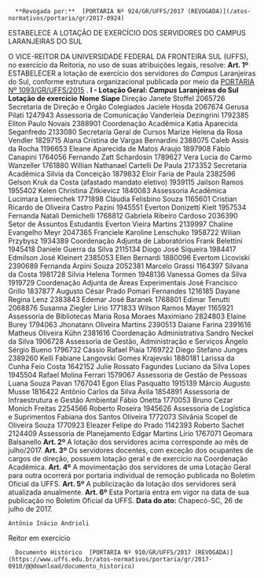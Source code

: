       **Revogada por:**  [PORTARIA Nº 924/GR/UFFS/2017 (REVOGADA)](/atos-normativos/portaria/gr/2017-0924) 

   ESTABELECE A LOTAÇÃO DE EXERCÍCIO DOS SERVIDORES DO CAMPUS LARANJEIRAS DO SUL  

 O VICE-REITOR DA UNIVERSIDADE FEDERAL DA FRONTEIRA SUL (UFFS), no exercício da Reitoria, no uso de suas atribuições legais, resolve:   **Art. 1º** ESTABELECER a lotação de exercício dos servidores do *Campus* Laranjeiras do Sul, conforme estrutura organizacional publicada por meio da [PORTARIA Nº 1093/GR/UFFS/2015](https://www.uffs.edu.br/atos-normativos/portaria/gr/2015-1093)  . **I - Lotação Geral: *Campus* Laranjeiras do Sul**      **Lotação de exercício**    **Nome**    **Siape**      Direção   Janete Stoffel   2065726     Secretaria de Direção e Órgão Colegiados   Jaciele Hosda   2067674     Gerusa Pilati   1247943     Assessoria de Comunicação   Vanderleia Dezingrini   1792385     Eliton Paulo Novais   2388901     Coordenação Acadêmica   Katia Aparecida Seganfredo   2133080     Secretaria Geral de Cursos   Marize Helena da Rosa Vendler   1829715     Alana Cristina de Vargas Bernardini   2388075     Caleb Assis da Rocha   1196653     Eleane Aparecida de Matos Araujo   1897908     Fábio Canapini   1764056     Fernando Zatt Schardosin   1789627     Vera Lucia do Carmo Wanzeller   1761880     Willian Nathanael Cartelli De Paula   2173352     Secretaria Acadêmica   Silvia da Conceição   1879832     Eloir Faria de Paula   2382596     Gelson Kruk da Costa (afastado mandato eletivo)   1939115     Jailson Ramos   1955402     Kelen Christina Zitkievicz   1840083     Assessoria Acadêmica   Lucimara Lemiechek   1771898     Cláudia Felisbino Souza   1165601     Cristian Ricardo de Oliveira Castro Pazini   1945551     Everton Donizetti Kielt   1957534     Fernanda Natali Demichelli   1768812     Gabriela Ribeiro Cardoso   2036390     Setor de Assuntos Estudantis   Everton Vieira Martins   2139997     Chaline Evangelho Meyr   2047365     Franciele Karoline Lenschuko   1958722     Wilian Przybysz   1934389     Coordenação Adjunta de Laboratórios   Frank Belettini   1945418     Daniele Guerra da Silva   2115134     Diogo José Siqueira   1984417     Edmilson José Kleinert   2385053     Ellen Bernardi   1880096     Evertom Licoviski   2390689     Fernanda Arpini Souza   2052381     Marcelo Grassi   1164397     Silvana da Costa   1981728     Silvia Helena Tormen   1948136     Vanessa Gomes da Silva   1919729     Coordenação Adjunta de Áreas Experimentais   José Francisco Grillo   1837877     Augusto César Prado Pomari Fernandes   1216185     Dayane Regina Lenz   2383843     Edemar José Baranek   1768801     Edimar Tenutti   2068876     Susanna Ziegler Lírio   1771833     Wilson Ramos Mayer   1165921     Assessoria de Bibliotecas   Maria Rosa Moraes Maximiano   2824803     Elaine Burey   1794063     Jhonatann Oliveira Martins   2390513     Daiane Farina   2391616     Matheus Oliveira Kühn   2381616     Coordenação Administrativa   Sandro Neckel da Silva   1906728     Assessoria de Gestão, Administração e Serviços   Ângelo Sérgio Bueno   1796732     Cássio Rafael Piaia   1769722     Diego Stefano Junges   2389260     Kelli Fabiane Langovski Gomes Krajevski   1880181     Larissa da Cunha Feio Costa   1642152     Julie Rossato Fagundes         Luciano da Silva Lopes   1945504     Rafael Molina Ferrari   1579067     Assessoria de Gestão de Pessoas   Luana Souza Pavan   1767041     Egon Elias Pasquatto   1915139     Márcio Augusto Musse   1816422     Antônio Carlos da Silva Ávila   1854891     Assessoria de Infraestrutura e Gestão Ambiental   Fábio Onetta   1770053     Bruno Cezar Monich Freitas   2254566     Roberto Roseira   1945626     Assessoria de Logística e Suprimentos   Fabiana dos Santos Oliveira   1772073     Silvânia Scopel de Oliveira Souza   1770923     Eleazer Felipe do Prado   1142393     Roberto Sachet   2124409     Assessoria de Planejamento   Edgar Martins Lírio   1767071     Geomara Balsanello           **Art. 2º** A lotação dos servidores acima corresponde ao mês de julho/2017.   **Art. 3º** Os servidores docentes, com exceção dos ocupantes de cargos de direção, possuem lotação geral e de exercício na Coordenação Acadêmica.   **Art. 4º** A movimentação dos servidores de uma Lotação Geral para outra ocorrerá por portaria individual de remoção publicada no Boletim Oficial da UFFS.   **Art. 5º** A publicização da lotação dos servidores será atualizada anualmente.   **Art. 6º** Esta Portaria entra em vigor na data de sua publicação no Boletim Oficial da UFFS.      **Data do ato:** Chapecó-SC, 26 de julho de 2017.   
 

    Antônio Inácio Andrioli   
 Reitor em exercício 

      Documento Histórico  [PORTARIA Nº 910/GR/UFFS/2017 (REVOGADA)](https://www.uffs.edu.br/atos-normativos/portaria/gr/2017-0910/@@download/documento_historico)     
      